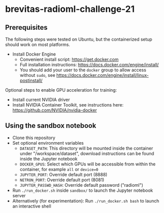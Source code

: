 # brevitas-radioml-challenge-21

## Prerequisites

The following steps were tested on Ubuntu, but the containerized setup should work on most platforms.

- Install Docker Engine
  - Convenient install script: https://get.docker.com
  - Full installation instructions: https://docs.docker.com/engine/install/
  - You should add your user to the `docker` group to allow access without `sudo`, see https://docs.docker.com/engine/install/linux-postinstall/

Optional steps to enable GPU acceleration for training:

- Install current NVIDIA driver
- Install NVIDIA Container Toolkit, see instructions here: https://github.com/NVIDIA/nvidia-docker

## Using the sandbox notebook

- Clone this repository
- Set optional environment variables
  - `DATASET_PATH`: This directory will be mounted inside the container under "/workspace/dataset", download instructions can be found inside the Jupyter notebook
  - `DOCKER_GPUS`: Select which GPUs will be accessible from within the container, for example `all` or `device=0`
  - `JUPYTER_PORT`: Override default port (8888)
  - `NETRON_PORT`: Override default port (8081)
  - `JUPYTER_PASSWD_HASH`: Override default password ("radioml")
- Run `./run_docker.sh` inside `sandbox/` to launch the Jupyter notebook server
- Alternatively (for experimentation): Run `./run_docker.sh bash` to launch an interactive shell
